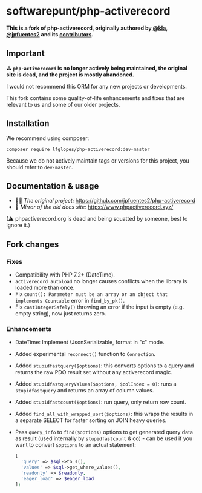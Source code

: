 # softwarepunt/php-activerecord

**This is a fork of php-activerecord, originally authored by [@kla](https://github.com/kla), [@jpfuentes2](https://github.com/jpfuentes2) and its [contributors](https://github.com/kla/php-activerecord/contributors).**    

## Important

**⚠ `php-activerecord` is no longer actively being maintained, the original site is dead, and the project is mostly abandoned.**

I would not recommend this ORM for any new projects or developments.

This fork contains some quality-of-life enhancements and fixes that are relevant to us and some of our older projects.

## Installation

We recommend using composer:

    composer require lfglopes/php-activerecord:dev-master

Because we do not actively maintain tags or versions for this project, you should refer to `dev-master`. 

## Documentation & usage

- 👨‍💻 *The original project:* https://github.com/jpfuentes2/php-activerecord
- 📕 *Mirror of the old docs site:* https://www.phpactiverecord.xyz/

(⚠ phpactiverecord.org is dead and being squatted by someone, best to ignore it.)

## Fork changes

### Fixes

- Compatibility with PHP 7.2+ (DateTime).
- `activerecord_autoload` no longer causes conflicts when the library is loaded more than once.
- Fix `count(): Parameter must be an array or an object that implements Countable` error in `find_by_pk()`.
- Fix `castIntegerSafely()` throwing an error if the input is empty (e.g. empty string), now just returns zero.
 
### Enhancements

- DateTime: Implement \JsonSerializable, format in "c" mode.
- Added experimental `reconnect()` function to `Connection`.
- Added `stupidfastquery($options)`: this converts options to a query and returns the raw PDO result set without any activerecord magic.
- Added `stupidfastqueryValues($options, $colIndex = 0)`: runs a `stupidfastquery` and returns an array of column values.
- Added `stupidfastcount($options)`: run query, only return row count. 
- Added `find_all_with_wrapped_sort($options)`: this wraps the results in a separate SELECT for faster sorting on JOIN heavy queries.
- Pass `query_info` to `find($options)` options to get generated query data as result (used internally by `stupidfastcount` & co) - can be used if you want to convert `$options` to an actual statement: 

    ```php
    [
      'query' => $sql->to_s(),
      'values' => $sql->get_where_values(),
      'readonly' => $readonly,
      'eager_load' => $eager_load
    ];
    ``` 
